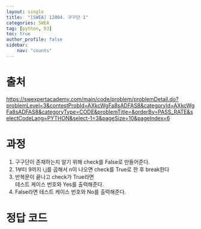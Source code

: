 ```yaml
---
layout: single
title:  "[SWEA] 12004. 구구단 1"
categories: SWEA
tag: [python, D3]
toc: true
author_profile: false
sidebar:
    nav: "counts"
---
```


# 출처
<https://swexpertacademy.com/main/code/problem/problemDetail.do?problemLevel=3&contestProbId=AXkcWgFa8sADFAS8&categoryId=AXkcWgFa8sADFAS8&categoryType=CODE&problemTitle=&orderBy=PASS_RATE&selectCodeLang=PYTHON&select-1=3&pageSize=10&pageIndex=6>


  
  
# 과정
1. 구구단이 존재하는지 알기 위해 check를 False로 만들어준다.
2. 1부터 9까지 i,j를 곱해서 n이 나오면 check를 True로 한 후
break한다
3. 반복문이 끝나고 check가 True라면  
테스트 케이스 번호와 Yes를 출력해준다.
4. False라면 테스트 케이스 번호와 No를 출력해준다.





# 정답 코드
<script src="https://gist.github.com/kghees/cd3aeea5ab90f6cd647ef990d85e84a7.js"></script>